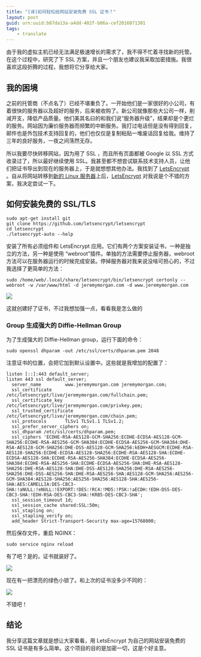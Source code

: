 ```yaml
---
title: "[译]如何轻松给网站安装免费 SSL 证书？"
layout: post
guid: urn:uuid:b87da13a-a4dd-402f-b06a-cef2016071301
tags:
    - translate
---
```



由于我的虚拟主机已经无法满足极速增长的需求了，我不得不忙着寻找新的托管。在这个过程中，研究了下 SSL 方案，并且一个朋友也建议我采取加密措施。我很喜欢这段折腾的过程，我想将它分享给大家。

## 我的困境

之前的托管商（不点名了）已经不堪重负了。一开始他们是一家很好的小公司，有着很快的服务器以及超好的服务，后来被收购了。新公司就像那些大公司一样，削减开支，降低产品质量。他们美其名曰的和我们说“服务器升级”，结果却是个更烂的服务。网站因为廉价服务器而频繁的中断服务。我打过电话但是没有得到回复，邮件也是外包技术支持回复的，他们也仅仅是复制粘贴一堆废话回复给我。维持了三年的良好服务，一夜之间荡然无存。

所以我要尽快转移网站，因为用了 SSL ，而且所有页面都被 Google 以 SSL 方式收录过了，所以最好继续使用 SSL。我甚至都不想尝试联系技术支持人员，让他们把证书导出到现在的服务器上，于是就想想其他办法。我找到了 [LetsEncrypt](https://letsencrypt.org/) 。自从将网站转移到[新的 Linux 服务器](https://www.digitalocean.com/?refcode=ca6f81fa42b4)上后，[LetsEncrypt](https://letsencrypt.org/) 对我说是个不错的方案，我决定尝试一下。

## 如何安装免费的 SSL/TLS

```
sudo apt-get install git
git clone https://github.com/letsencrypt/letsencrypt
cd letsencrypt
./letsencrypt-auto --help
```

安装了所有必须组件和 LetsEncrypt 应用。它们有两个方案安装证书，一种是独立的方法，另一种是使用 “webroot”插件。单独的方法需要停止服务器，webroot 方法可以在服务器运行的时候完成安装。停掉服务器对我来说没啥可担心的，不过我选择了更简单的方法：

```
sudo /home/web/.local/share/letsencrypt/bin/letsencrypt certonly --webroot -w /var/www/html -d jeremymorgan.com -d www.jeremymorgan.com
```

![](https://www.jeremymorgan.com/images/free-ssl-website/free-ssl-website-01.jpg)

这就创建好了证书，不过我想加强一点，看看我是怎么做的

### Group 生成强大的 Diffie-Hellman Group

为了生成强大的 Diffie-Hellman group，运行下面的命令：

```
sudo openssl dhparam -out /etc/ssl/certs/dhparam.pem 2048
```

注意证书的位置，会把它加到默认设置中。这些就是我增加的配置了：

```
listen [::]:443 default_server;
listen 443 ssl default_server;
  server_name         www.jeremymorgan.com jeremymorgan.com;
  ssl_certificate     /etc/letsencrypt/live/jeremymorgan.com/fullchain.pem;
  ssl_certificate_key /etc/letsencrypt/live/jeremymorgan.com/privkey.pem;
  ssl_trusted_certificate /etc/letsencrypt/live/jeremymorgan.com/chain.pem;
  ssl_protocols       TLSv1 TLSv1.1 TLSv1.2;
  ssl_prefer_server_ciphers on;
  ssl_dhparam /etc/ssl/certs/dhparam.pem;
  ssl_ciphers 'ECDHE-RSA-AES128-GCM-SHA256:ECDHE-ECDSA-AES128-GCM-SHA256:ECDHE-RSA-AES256-GCM-SHA384:ECDHE-ECDSA-AES256-GCM-SHA384:DHE-RSA-AES128-GCM-SHA256:DHE-DSS-AES128-GCM-SHA256:kEDH+AESGCM:ECDHE-RSA-AES128-SHA256:ECDHE-ECDSA-AES128-SHA256:ECDHE-RSA-AES128-SHA:ECDHE-ECDSA-AES128-SHA:ECDHE-RSA-AES256-SHA384:ECDHE-ECDSA-AES256-SHA384:ECDHE-RSA-AES256-SHA:ECDHE-ECDSA-AES256-SHA:DHE-RSA-AES128-SHA256:DHE-RSA-AES128-SHA:DHE-DSS-AES128-SHA256:DHE-RSA-AES256-SHA256:DHE-DSS-AES256-SHA:DHE-RSA-AES256-SHA:AES128-GCM-SHA256:AES256-GCM-SHA384:AES128-SHA256:AES256-SHA256:AES128-SHA:AES256-SHA:AES:CAMELLIA:DES-CBC3-SHA:!aNULL:!eNULL:!EXPORT:!DES:!RC4:!MD5:!PSK:!aECDH:!EDH-DSS-DES-CBC3-SHA:!EDH-RSA-DES-CBC3-SHA:!KRB5-DES-CBC3-SHA';
  ssl_session_timeout 1d;
  ssl_session_cache shared:SSL:50m;
  ssl_stapling on;
  ssl_stapling_verify on;
  add_header Strict-Transport-Security max-age=15768000;
```


然后保存文件，重启 NGINX：  

```
sudo service nginx reload
```

有了吧？是的，证书就装好了。

![](https://www.jeremymorgan.com/images/free-ssl-website/free-ssl-website-02.jpg)

现在有一把漂亮的绿色小锁了。和上次的证书没多少不同的：

![](https://www.jeremymorgan.com/images/free-ssl-website/free-ssl-website-03.jpg)

不错吧！

## 结论

我分享这篇文章就是想让大家看看，用 LetsEncrypt 为自己的网站安装免费的 SSL 证书是有多么简单。这个项目的目的是加密一切，这是个好主意。
